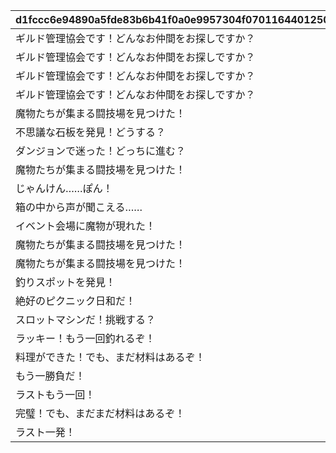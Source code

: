 |d1fccc6e94890a5fde83b6b41f0a0e9957304f07011644012505c902efef536e|90c83341847fc5cc948b08e182d0dc0fdcc95679c6ea45fb0a63a84d2af623c7|66e19d266201d9f9bfd68c55002bf39421ecd9ee1160fc4d1bd4001c22b56e47|54d8508646b0befad55c73a83ed7fa510da0bb9f5c2250cad855139fedc35aca|23e7ae2182925f65369b7e2d5f52735e06751103bfae8dcde7b1863adf728a50|86cd6fd996df28b3e9dd039e107be60ddfa4afc7df3ddd0d3162c7fa7d0f8b4f|88077d1a41aadde57bc15a574bbc198357bde4ec84cf12220079bd81f2d4b716|
| --- | --- | --- | --- | --- | --- | --- |
|ギルド管理協会です！どんなお仲間をお探しですか？|11011|11012|2|2|1101|0|
|ギルド管理協会です！どんなお仲間をお探しですか？|11021|11022|2|2|1102|0|
|ギルド管理協会です！どんなお仲間をお探しですか？|11031|11032|2|2|1103|0|
|ギルド管理協会です！どんなお仲間をお探しですか？|11041|11042|2|2|1104|0|
|魔物たちが集まる闘技場を見つけた！|11051|11052|4|4|1105|0|
|不思議な石板を発見！どうする？|11073|11072|7|7|1107|11071|
|ダンジョンで迷った！どっちに進む？|11082|11081|8|8|1108|0|
|魔物たちが集まる闘技場を見つけた！|11091|11092|4|4|1109|0|
|じゃんけん……ぽん！|11101|11102|3|3|1110|11103|
|箱の中から声が聞こえる……|11111|11112|10|10|1111|0|
|イベント会場に魔物が現れた！|11121|11122|11|11|1112|0|
|魔物たちが集まる闘技場を見つけた！|11131|11132|4|4|1113|0|
|魔物たちが集まる闘技場を見つけた！|11171|11172|4|4|1117|0|
|釣りスポットを発見！|13141|0|5|5|1314|0|
|絶好のピクニック日和だ！|13151|0|9|9|1315|0|
|スロットマシンだ！挑戦する？|13161|0|6|6|1316|0|
|ラッキー！もう一回釣れるぞ！|23141|0|5|5|2314|0|
|料理ができた！でも、まだ材料はあるぞ！|23152|23151|9|9|2315|0|
|もう一勝負だ！|23162|23161|6|6|2316|0|
|ラストもう一回！|33141|0|5|5|3314|0|
|完璧！でも、まだまだ材料はあるぞ！|33152|33151|9|9|3315|0|
|ラスト一発！|33162|33161|6|6|3316|0|